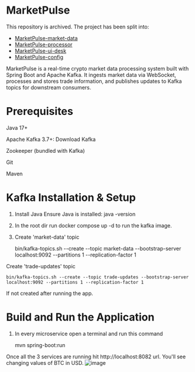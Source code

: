 
# MarketPulse
This repository is archived. The project has been split into:
- [MarketPulse-market-data](https://github.com/AkshayTembhekar21/MarketPulse-market-data)
- [MarketPulse-processor](https://github.com/AkshayTembhekar21/MarketPulse-processor)
- [MarketPulse-ui-desk](https://github.com/AkshayTembhekar21/MarketPulse-ui-desk)
- [MarketPulse-config](https://github.com/AkshayTembhekar21/MarketPulse-config)

MarketPulse is a real-time crypto market data processing system built with Spring Boot and Apache Kafka. It ingests market data via WebSocket, processes and stores trade information, and publishes updates to Kafka topics for downstream consumers.

# Prerequisites

Java 17+

Apache Kafka 3.7+: Download Kafka

Zookeeper (bundled with Kafka)

Git

Maven


# Kafka Installation & Setup
1. Install Java
Ensure Java is installed:
java -version
2. In the root dir run docker compose up -d to run the kafka image.
3. Create 'market-data' topic

   bin/kafka-topics.sh --create --topic market-data --bootstrap-server localhost:9092 --partitions 1 --replication-factor 1

Create 'trade-updates' topic

    bin/kafka-topics.sh --create --topic trade-updates --bootstrap-server localhost:9092 --partitions 1 --replication-factor 1
If not created after running the app.

# Build and Run the Application
1. In every microservice open a terminal and run this command
 
    mvn spring-boot:run

Once all the 3 services are running hit http://localhost:8082 url. You'll see changing values of BTC in USD.
![image](https://github.com/user-attachments/assets/bafaee5f-80fe-4d72-aa6a-f61efc24426a)


